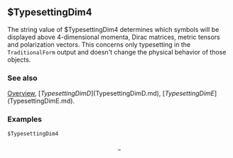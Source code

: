 ## $TypesettingDim4

The string value of $TypesettingDim4 determines which symbols will be displayed above $4$-dimensional momenta, Dirac matrices, metric tensors and polarization vectors. This concerns only typesetting in the `TraditionalForm` output and doesn't change the physical behavior of those objects.

### See also

[Overview](Extra/FeynCalc.md), [$TypesettingDimD]($TypesettingDimD.md), [$TypesettingDimE]($TypesettingDimE.md).

### Examples

```mathematica
$TypesettingDim4
```

$$\_$$